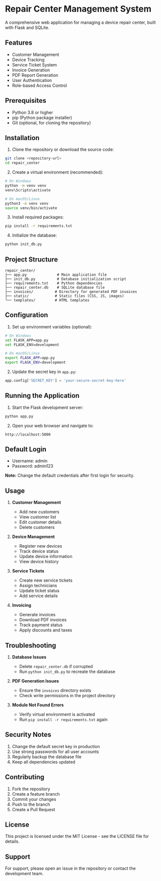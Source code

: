 # Repair Center Management System

A comprehensive web application for managing a device repair center, built with Flask and SQLite.

## Features

- Customer Management
- Device Tracking
- Service Ticket System
- Invoice Generation
- PDF Report Generation
- User Authentication
- Role-based Access Control

## Prerequisites

- Python 3.8 or higher
- pip (Python package installer)
- Git (optional, for cloning the repository)

## Installation

1. Clone the repository or download the source code:
```bash
git clone <repository-url>
cd repair_center
```

2. Create a virtual environment (recommended):
```bash
# On Windows
python -m venv venv
venv\Scripts\activate

# On macOS/Linux
python3 -m venv venv
source venv/bin/activate
```

3. Install required packages:
```bash
pip install -r requirements.txt
```

4. Initialize the database:
```bash
python init_db.py
```

## Project Structure

```
repair_center/
├── app.py              # Main application file
├── init_db.py          # Database initialization script
├── requirements.txt    # Python dependencies
├── repair_center.db    # SQLite database file
├── invoices/          # Directory for generated PDF invoices
├── static/            # Static files (CSS, JS, images)
└── templates/         # HTML templates
```

## Configuration

1. Set up environment variables (optional):
```bash
# On Windows
set FLASK_APP=app.py
set FLASK_ENV=development

# On macOS/Linux
export FLASK_APP=app.py
export FLASK_ENV=development
```

2. Update the secret key in `app.py`:
```python
app.config['SECRET_KEY'] = 'your-secure-secret-key-here'
```

## Running the Application

1. Start the Flask development server:
```bash
python app.py
```

2. Open your web browser and navigate to:
```
http://localhost:5000
```

## Default Login

- Username: admin
- Password: admin123

**Note:** Change the default credentials after first login for security.

## Usage

1. **Customer Management**
   - Add new customers
   - View customer list
   - Edit customer details
   - Delete customers

2. **Device Management**
   - Register new devices
   - Track device status
   - Update device information
   - View device history

3. **Service Tickets**
   - Create new service tickets
   - Assign technicians
   - Update ticket status
   - Add service details

4. **Invoicing**
   - Generate invoices
   - Download PDF invoices
   - Track payment status
   - Apply discounts and taxes

## Troubleshooting

1. **Database Issues**
   - Delete `repair_center.db` if corrupted
   - Run `python init_db.py` to recreate the database

2. **PDF Generation Issues**
   - Ensure the `invoices` directory exists
   - Check write permissions in the project directory

3. **Module Not Found Errors**
   - Verify virtual environment is activated
   - Run `pip install -r requirements.txt` again

## Security Notes

1. Change the default secret key in production
2. Use strong passwords for all user accounts
3. Regularly backup the database file
4. Keep all dependencies updated

## Contributing

1. Fork the repository
2. Create a feature branch
3. Commit your changes
4. Push to the branch
5. Create a Pull Request

## License

This project is licensed under the MIT License - see the LICENSE file for details.

## Support

For support, please open an issue in the repository or contact the development team. 